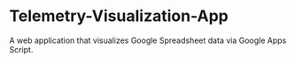 # Telemetry-Visualization-App
A web application that visualizes Google Spreadsheet data via Google Apps Script.

